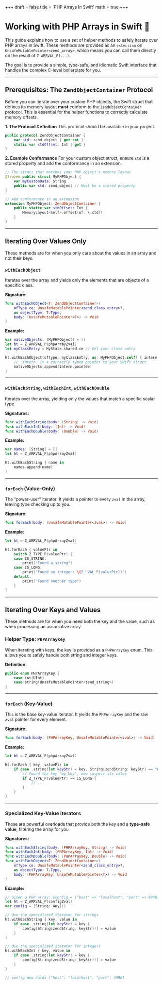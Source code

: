 +++
draft = false
title = 'PHP Arrays In Swift'
math = true
+++

# Working with PHP Arrays in Swift 🚀

This guide explains how to use a set of helper methods to safely iterate over PHP arrays in Swift. These methods are provided as an `extension` on `UnsafeMutablePointer<zend_array>`, which means you can call them directly on the result of `Z_ARRVAL_P(...)`.

The goal is to provide a simple, type-safe, and idiomatic Swift interface that handles the complex C-level boilerplate for you.

---
## Prerequisites: The `ZendObjectContainer` Protocol

Before you can iterate over your custom PHP objects, the Swift struct that defines its memory layout **must** conform to the `ZendObjectContainer` protocol. This is essential for the helper functions to correctly calculate memory offsets.

**1. The Protocol Definition**
This protocol should be available in your project.
```swift
public protocol ZendObjectContainer {
    var std: zend_object { get set }
    static var stdOffset: Int { get }
}
```

**2. Example Conformance**
For your custom object struct, ensure `std` is a stored property and add the conformance in an extension.

```swift
// The struct that matches your PHP object's memory layout
@frozen public struct MyPHPObject {
    var myCustomData: String
    public var std: zend_object // Must be a stored property
}

// Add conformance in an extension
extension MyPHPObject: ZendObjectContainer {
    public static var stdOffset: Int {
        MemoryLayout<Self>.offset(of: \.std)!
    }
}
```

---
## Iterating Over Values Only

These methods are for when you only care about the values in an array and not their keys.

### `withEachObject`
Iterates over the array and yields only the elements that are objects of a specific class.

**Signature:**
```swift
func withEachObject<T: ZendObjectContainer>(
    ofType ce: UnsafeMutablePointer<zend_class_entry>?,
    as objectType: T.Type,
    body: (UnsafeMutablePointer<T>) -> Void
)
```

**Example:**
```swift
var nativeObjects: [MyPHPObject] = []
let ht = Z_ARRVAL_P(phpArrayZval)
let myClassEntry = MyState.shared.ce // Get your class entry

ht.withEachObject(ofType: myClassEntry, as: MyPHPObject.self) { intern in
    // 'intern' is a correctly typed pointer to your Swift struct
    nativeObjects.append(intern.pointee)
}
```

---
### `withEachString`, `withEachInt`, `withEachDouble`
Iterates over the array, yielding only the values that match a specific scalar type.

**Signatures:**
```swift
func withEachString(body: (String) -> Void)
func withEachInt(body: (Int) -> Void)
func withEachDouble(body: (Double) -> Void)
```

**Example:**
```swift
var names: [String] = []
let ht = Z_ARRVAL_P(phpArrayZval)

ht.withEachString { name in
    names.append(name)
}
```

---
### `forEach` (Value-Only)
The "power-user" iterator. It yields a pointer to every `zval` in the array, leaving type checking up to you.

**Signature:**
```swift
func forEach(body: (UnsafeMutablePointer<zval>) -> Void)
```

**Example:**
```swift
let ht = Z_ARRVAL_P(phpArrayZval)

ht.forEach { valuePtr in
    switch Z_TYPE_P(valuePtr) {
    case IS_STRING:
        print("Found a string")
    case IS_LONG:
        print("Found an integer: \(Z_LVAL_P(valuePtr))")
    default:
        print("Found another type")
    }
}
```

---
## Iterating Over Keys and Values

These methods are for when you need both the key and the value, such as when processing an associative array.

### Helper Type: `PHPArrayKey`
When iterating with keys, the key is provided as a `PHPArrayKey` enum. This allows you to safely handle both string and integer keys.

**Definition:**
```swift
public enum PHPArrayKey {
    case int(UInt)
    case string(UnsafeMutablePointer<zend_string>)
}
```

---
### `forEach` (Key-Value)
This is the base key-value iterator. It yields the `PHPArrayKey` and the raw `zval` pointer for every element.

**Signature:**
```swift
func forEach(body: (PHPArrayKey, UnsafeMutablePointer<zval>) -> Void)
```

**Example:**
```swift
let ht = Z_ARRVAL_P(phpArrayZval)

ht.forEach { key, valuePtr in
    if case .string(let keyStr) = key, String(zendString: keyStr) == "my_key" {
        // Found the key "my_key", now inspect its value
        if Z_TYPE_P(valuePtr) == IS_LONG {
            // ...
        }
    }
}
```

---
### Specialized Key-Value Iterators
These are powerful overloads that provide both the key and a **type-safe value**, filtering the array for you.

**Signatures:**
```swift
func withEachString(body: (PHPArrayKey, String) -> Void)
func withEachInt(body: (PHPArrayKey, Int) -> Void)
func withEachDouble(body: (PHPArrayKey, Double) -> Void)
func withEachObject<T: ZendObjectContainer>(
    ofType ce: UnsafeMutablePointer<zend_class_entry>?,
    as objectType: T.Type,
    body: (PHPArrayKey, UnsafeMutablePointer<T>) -> Void
)
```

**Example:**
```swift
// Given a PHP array: $config = ["host" => "localhost", "port" => 8080];
let ht = Z_ARRVAL_P(configZval)
var config = [String: Any]()

// Use the specialized iterator for strings
ht.withEachString { key, value in
    if case .string(let keyStr) = key {
        config[String(zendString: keyStr)!] = value
    }
}

// Use the specialized iterator for integers
ht.withEachInt { key, value in
    if case .string(let keyStr) = key {
        config[String(zendString: keyStr)!] = value
    }
}

// config now holds ["host": "localhost", "port": 8080]
```